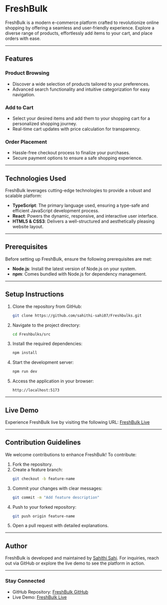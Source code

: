 # FreshBulk

FreshBulk is a modern e-commerce platform crafted to revolutionize online shopping by offering a seamless and user-friendly experience. Explore a diverse range of products, effortlessly add items to your cart, and place orders with ease.

---

## Features

### Product Browsing
- Discover a wide selection of products tailored to your preferences.
- Advanced search functionality and intuitive categorization for easy navigation.

### Add to Cart
- Select your desired items and add them to your shopping cart for a personalized shopping journey.
- Real-time cart updates with price calculation for transparency.

### Order Placement
- Hassle-free checkout process to finalize your purchases.
- Secure payment options to ensure a safe shopping experience.

---

## Technologies Used

FreshBulk leverages cutting-edge technologies to provide a robust and scalable platform:

- **TypeScript**: The primary language used, ensuring a type-safe and efficient JavaScript development process.
- **React**: Powers the dynamic, responsive, and interactive user interface.
- **HTML5 & CSS3**: Delivers a well-structured and aesthetically pleasing website layout.

---

## Prerequisites

Before setting up FreshBulk, ensure the following prerequisites are met:

- **Node.js**: Install the latest version of Node.js on your system.
- **npm**: Comes bundled with Node.js for dependency management.

---

## Setup Instructions

1. Clone the repository from GitHub:
   ```bash
   git clone https://github.com/sahithi-sahi07/Freshbulks.git
   ```

2. Navigate to the project directory:
   ```bash
   cd Freshbulks/src
   ```

3. Install the required dependencies:
   ```bash
   npm install
   ```

4. Start the development server:
   ```bash
   npm run dev
   ```

5. Access the application in your browser:
   ```
   http://localhost:5173
   ```

---

## Live Demo

Experience FreshBulk live by visiting the following URL:
[FreshBulk Live](https://freshbulks.vercel.app/)

---

## Contribution Guidelines

We welcome contributions to enhance FreshBulk! To contribute:

1. Fork the repository.
2. Create a feature branch:
   ```bash
   git checkout -b feature-name
   ```
3. Commit your changes with clear messages:
   ```bash
   git commit -m "Add feature description"
   ```
4. Push to your forked repository:
   ```bash
   git push origin feature-name
   ```
5. Open a pull request with detailed explanations.

---

## Author

FreshBulk is developed and maintained by [Sahithi Sahi](https://github.com/sahithi-sahi07). For inquiries, reach out via GitHub or explore the live demo to see the platform in action.

---

### Stay Connected

- GitHub Repository: [FreshBulk GitHub](https://github.com/sahithi-sahi07/Freshbulks)
- Live Demo: [FreshBulk Live](https://freshbulks.vercel.app/)

